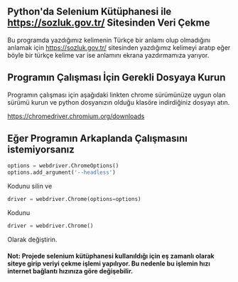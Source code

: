 ## **Python'da Selenium Kütüphanesi ile https://sozluk.gov.tr/ Sitesinden Veri Çekme**

Bu programda yazdığımız kelimenin Türkçe bir anlamı olup olmadığını anlamak için  https://sozluk.gov.tr/ sitesinden yazdığımız kelimeyi aratıp eğer böyle bir türkçe kelime var ise anlamını ekrana yazdırmamıza yarıyor.

## **Programın Çalışması İçin Gerekli Dosyaya Kurun**
Programın çalışması için aşağıdaki linkten chrome sürümünüze uygun olan sürümü kurun ve python dosyanızın olduğu klasöre indirdiğiniz dosyayı atın.

https://chromedriver.chromium.org/downloads

## **Eğer Programın Arkaplanda Çalışmasını istemiyorsanız**

```python
options = webdriver.ChromeOptions()
options.add_argument('--headless')
```


Kodunu silin ve

```python
driver = webdriver.Chrome(options=options)

```
Kodunu

```python
driver = webdriver.Chrome()

```
Olarak değiştirin.

#### Not: Projede selenium kütüphanesi kullanıldığı için eş zamanlı olarak siteye girip veriyi çekme işlemi yapılıyor. Bu nedenle bu işlemin hızı internet bağlantı hızınıza göre değişebilir.

